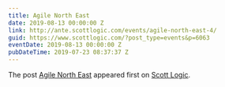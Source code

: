 ```yaml
---
title: Agile North East
date: 2019-08-13 00:00:00 Z
link: http://ante.scottlogic.com/events/agile-north-east-4/
guid: https://www.scottlogic.com/?post_type=events&p=6063
eventDate: 2019-08-13 00:00:00 Z
pubDateTime: 2019-07-23 08:37:37 Z
---
```


<p>The post <a rel="nofollow" href="http://ante.scottlogic.com/events/agile-north-east-4/">Agile North East</a> appeared first on <a rel="nofollow" href="http://ante.scottlogic.com">Scott Logic</a>.</p>